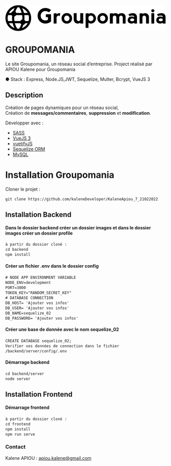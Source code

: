 ![Groupomania](frontend/src/assets/icon-left-font-monochrome-black.svg)

# **GROUPOMANIA**

Le site Groupomania, un réseau social d’entreprise.
Project réalisé par APIOU Kalene pour Groupomania

● Stack : Express, Node.JS,JWT, Sequelize, Multer, Bcrypt, VueJS 3

## Description

Création de pages dynamiques pour un réseau social,  
Création de **messages/commentaires**, **suppression** et **modification**.

Développer avec :

-   [SASS](https://sass-lang.com/documentation)
-   [VueJS 3](https://v3.vuejs.org/)
-   [vuetifyJS](https://next.vuetifyjs.com/en)
-   [Sequelize ORM](https://sequelize.org/v7/)
-   [MySQL](https://www.mysql.com/fr/)

# Installation Groupomania

Cloner le projet :

```
git clone https://github.com/kaleneDeveloper/KaleneApiou_7_21022022
```

## Installation Backend

#### Dans le dossier backend créer un dossier images et dans le dossier images créer un dossier profile

```
à partir du dossier cloné :
cd backend
npm install
```

#### Créer un fichier .env dans le dossier config

```
# NODE APP ENVIRONMENT VARIABLE
NODE_ENV=development
PORT=3000
TOKEN_KEY="RANDOM_SECRET_KEY"
# DATABASE CONNECTION
DB_HOST= 'Ajouter vos infos'
DB_USER= 'Ajouter vos infos'
DB_NAME=sequelize_02
DB_PASSWORD= 'Ajouter vos infos'
```

#### Créer une base de donnée avec le nom sequelize_02

```
CREATE DATABASE sequelize_02;
Verifier vos données de connection dans le fichier /backend/server/config/.env
```

#### Démarrage backend

```
cd backend/server
node server
```

## Installation Frontend

#### Démarrage frontend

```
à partir du dossier cloné :
cd frontend
npm install
npm run serve
```

### Contact

Kalene APIOU : <apiou.kalene@gmail.com>
